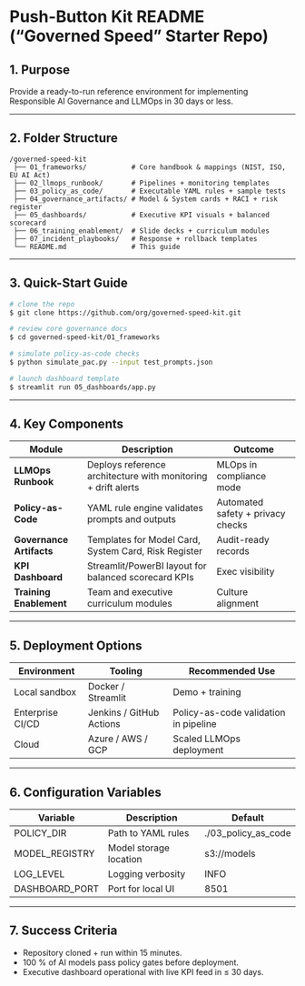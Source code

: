 # Push-Button Kit README (“Governed Speed” Starter Repo)

## 1. Purpose
Provide a ready-to-run reference environment for implementing Responsible AI Governance and LLMOps in 30 days or less.

---

## 2. Folder Structure
```
/governed-speed-kit
 ├── 01_frameworks/           # Core handbook & mappings (NIST, ISO, EU AI Act)
 ├── 02_llmops_runbook/       # Pipelines + monitoring templates
 ├── 03_policy_as_code/       # Executable YAML rules + sample tests
 ├── 04_governance_artifacts/ # Model & System cards + RACI + risk register
 ├── 05_dashboards/           # Executive KPI visuals + balanced scorecard
 ├── 06_training_enablement/  # Slide decks + curriculum modules
 ├── 07_incident_playbooks/   # Response + rollback templates
 └── README.md                # This guide
```

---

## 3. Quick-Start Guide
```bash
# clone the repo
$ git clone https://github.com/org/governed-speed-kit.git

# review core governance docs
$ cd governed-speed-kit/01_frameworks

# simulate policy-as-code checks
$ python simulate_pac.py --input test_prompts.json

# launch dashboard template
$ streamlit run 05_dashboards/app.py
```

---

## 4. Key Components
| Module | Description | Outcome |
|---------|-------------|----------|
| **LLMOps Runbook** | Deploys reference architecture with monitoring + drift alerts | MLOps in compliance mode |
| **Policy-as-Code** | YAML rule engine validates prompts and outputs | Automated safety + privacy checks |
| **Governance Artifacts** | Templates for Model Card, System Card, Risk Register | Audit-ready records |
| **KPI Dashboard** | Streamlit/PowerBI layout for balanced scorecard KPIs | Exec visibility |
| **Training Enablement** | Team and executive curriculum modules | Culture alignment |

---

## 5. Deployment Options
| Environment | Tooling | Recommended Use |
|--------------|----------|----------------|
| Local sandbox | Docker / Streamlit | Demo + training |
| Enterprise CI/CD | Jenkins / GitHub Actions | Policy-as-code validation in pipeline |
| Cloud | Azure / AWS / GCP | Scaled LLMOps deployment |

---

## 6. Configuration Variables
| Variable | Description | Default |
|-----------|-------------|----------|
| POLICY_DIR | Path to YAML rules | ./03_policy_as_code |
| MODEL_REGISTRY | Model storage location | s3://models |
| LOG_LEVEL | Logging verbosity | INFO |
| DASHBOARD_PORT | Port for local UI | 8501 |

---

## 7. Success Criteria
- Repository cloned + run within 15 minutes.  
- 100 % of AI models pass policy gates before deployment.  
- Executive dashboard operational with live KPI feed in ≤ 30 days.